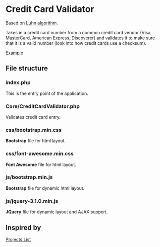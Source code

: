 # Credit Card Validator #
Based on [Luhn algorithm](https://en.wikipedia.org/wiki/Luhn_algorithm).

Takes in a credit card number from a common credit card vendor (Visa, MasterCard, American Express, Discoverer) and validates it to make sure that it is a valid number (look into how credit cards use a checksum).

[Example](http://www.freeformatter.com/credit-card-number-generator-validator.html)

## File structure ##

### index.php ###
This is the entry point of the application.

### Core/CreditCardValidator.php ###
Validates credit card entry.

### css/bootstrap.min.css ###
__Bootstrap__ file for html layout.

### css/font-awesome.min.css ###
__Font Awesome__ file for html layout.

### js/bootstrap.min.js ###
__Bootstrap__ file for dynamic html layout.

### js/jquery-3.1.0.min.js ###
__JQuery__ file for dynamic layout and AJAX support.

## Inspired by ##
[Projects List](https://github.com/karan/Projects-Solutions)